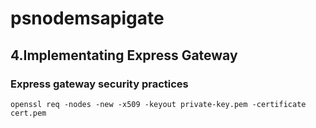 # psnodemsapigate
## 4.Implementating Express Gateway
### Express gateway security practices
```
openssl req -nodes -new -x509 -keyout private-key.pem -certificate cert.pem
```
